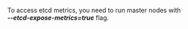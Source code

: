 To access etcd metrics, you need to run master nodes with   
***--etcd-expose-metrics=true*** flag.
